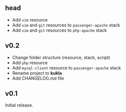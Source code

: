 ## head

* Add `vim` resource
* Add `vim` and `git` resources to `passenger-apache` stack
* Add `vim` and `git` resources to `php-apache` stack

## v0.2

* Change folder structure (resource, stack, script)
* Add `php` resource
* Add `mysql-client` resource to `passenger-apache` stack
* Rename project to **kukla**
* Add CHANGELOG.md file

## v0.1

Initial release.
